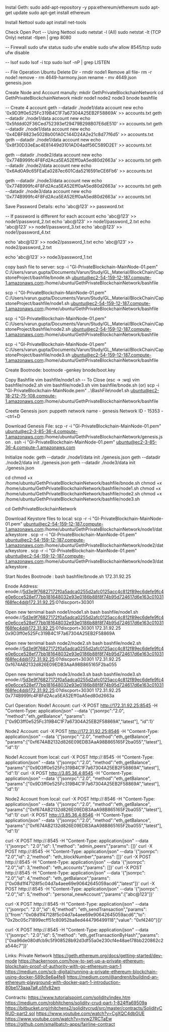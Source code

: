 Instal Geth:
sudo add-apt-repository -y ppa:ethereum/ethereum
sudo apt-get update
sudo apt-get install ethereum

Install Nettool
sudo apt install net-tools

Check Open Port
-- Using Nettool
sudo netstat -l (All)
sudo netstat -lt (TCP Only)
netstat -tlpen | grep 8080

-- Firewall
sudo ufw status
sudo ufw enable
sudo ufw allow 8545/tcp
sudo ufw disable

-- lsof
sudo lsof -i tcp
sudo lsof -nP | grep LISTEN

-- File Operation Ubuntu
Delete Dir - rmdir node1
Remove all file- rm -r node1
remove - rm 4649-harmony.json
rename - mv 4649.json genesis.json

Create Node and Account manully:
mkdir GethPrivateBlockchainNetwork
cd GethPrivateBlockchainNetwork
mkdir node1 node2 node3 bnode bashfile

-- Create 4 account
geth --datadir ./node1/data account new 
echo '0x9D3ff0e525Fc319B4C1F7a67304A25EB2F58869A' >> accounts.txt
geth --datadir ./node1/data account new
echo '0x5fddd02F36Ced752393ef29479B298B07E6dE510' >> accounts.txt
geth --datadir ./node1/data account new
echo '0x4DBF8823e5028b001A0C144D24A2e21c8d77f6d5' >> accounts.txt
geth --datadir ./node1/data account new
echo '0x8f30D33eEac4E81449d3101AD04adf56C589D2E1' >> accounts.txt

geth --datadir ./node2/data account new
echo '0x774B999fc4F8Fd2Aca5EA52Eff0aA5ed80d2663a' >> accounts.txt
geth --datadir ./node2/data account new
echo '0x6Ad0A9c65FEaEa0287ec601Cda5216591eCE6Fb6' >> accounts.txt

geth --datadir ./node3/data account new
echo '0x774B999fc4F8Fd2Aca5EA52Eff0aA5ed80d2663a' >> accounts.txt
geth --datadir ./node3/data account new
echo '0x774B999fc4F8Fd2Aca5EA52Eff0aA5ed80d2663a' >> accounts.txt



Save Password Details:
echo 'abc@123' >> password.txt

-- If password is different for each account
echo 'abc@123' >> node1/password_2.txt
echo 'abc@123' >> node1/password_2.txt
echo 'abc@123' >> node1/password_3.txt
echo 'abc@123' >> node1/password_4.txt

echo 'abc@123' >> node2/password_1.txt
echo 'abc@123' >> node2/password_2.txt

echo 'abc@123' >> node3/password_1.txt

copy bash file to server:
scp -i "Gl-PrivateBlockchain-MainNode-01.pem" C:/Users/varun.gupta/Documents/Varun/Study/GL_Material/BlockChain/CapstoneProject/bashfile/bnode.sh ubuntu@ec2-54-159-12-187.compute-1.amazonaws.com:/home/ubuntu/GethPrivateBlockchainNetwork/bashfile

scp -i "Gl-PrivateBlockchain-MainNode-01.pem" C:/Users/varun.gupta/Documents/Varun/Study/GL_Material/BlockChain/CapstoneProject/bashfile/node1.sh ubuntu@ec2-54-159-12-187.compute-1.amazonaws.com:/home/ubuntu/GethPrivateBlockchainNetwork/bashfile

scp -i "Gl-PrivateBlockchain-MainNode-01.pem" C:/Users/varun.gupta/Documents/Varun/Study/GL_Material/BlockChain/CapstoneProject/bashfile/node2.sh ubuntu@ec2-54-159-12-187.compute-1.amazonaws.com:/home/ubuntu/GethPrivateBlockchainNetwork/bashfile

scp -i "Gl-PrivateBlockchain-MainNode-01.pem" C:/Users/varun.gupta/Documents/Varun/Study/GL_Material/BlockChain/CapstoneProject/bashfile/node3.sh ubuntu@ec2-54-159-12-187.compute-1.amazonaws.com:/home/ubuntu/GethPrivateBlockchainNetwork/bashfile

Create Bootnode:
bootnode -genkey bnode/boot.key

Copy Bashfile
vim bashfile/node1.sh
-- To Close (esc -> :wq)
vim bashfile/node2.sh
vim bashfile/node3.sh
vim bashfile/bnode.sh
(or)
scp -i "Gl-PrivateBlockchain-MainNode.pem" ..\BashFile\node1.sh ubuntu@ec2-18-212-75-108.compute-1.amazonaws.com:/home/ubuntu/GethPrivateBlockchainNetwork/bashfile

Creete Genesis json:
puppeth
network name - genesis
Network ID - 15353
--ctrl+D

Download Genesis File:
scp -r -i "Gl-PrivateBlockchain-MainNode-01.pem" ubuntu@ec2-3-85-36-4.compute-1.amazonaws.com:/home/ubuntu/GethPrivateBlockchainNetwork/genesis.json .
ssh -i "Gl-PrivateBlockchain-MainNode-01.pem" ubuntu@ec2-3-85-36-4.compute-1.amazonaws.com

Initialize node:
geth --datadir ./node1/data init ./genesis.json
geth --datadir ./node2/data init ./genesis.json
geth --datadir ./node3/data init ./genesis.json

cd
chmod +x /home/ubuntu/GethPrivateBlockchainNetwork/bashfile/bnode.sh
chmod +x /home/ubuntu/GethPrivateBlockchainNetwork/bashfile/node1.sh
chmod +x /home/ubuntu/GethPrivateBlockchainNetwork/bashfile/node2.sh
chmod +x /home/ubuntu/GethPrivateBlockchainNetwork/bashfile/node3.sh

cd GethPrivateBlockchainNetwork

Download Keystore files to local:
scp -r -i "Gl-PrivateBlockchain-MainNode-01.pem" ubuntu@ec2-54-159-12-187.compute-1.amazonaws.com:/home/ubuntu/GethPrivateBlockchainNetwork/node1/data/keystore .
scp -r -i "Gl-PrivateBlockchain-MainNode-01.pem" ubuntu@ec2-54-159-12-187.compute-1.amazonaws.com:/home/ubuntu/GethPrivateBlockchainNetwork/node2/data/keystore .
scp -r -i "Gl-PrivateBlockchain-MainNode-01.pem" ubuntu@ec2-54-159-12-187.compute-1.amazonaws.com:/home/ubuntu/GethPrivateBlockchainNetwork/node3/data/keystore .

Start Nodes
Bootnode : 
bash bashfile/bnode.sh 172.31.92.25

Enode Address:
enode://5d3e9f76827172f0a5adca0255d2afc0125acc4c812f89ec6defe9fc4e0e6cce528ef77bb181648032e93e0186b88f8f74b95d724617d6e163c01031f68fec4d@172.31.92.25:0?discport=30301

Open new ternimal
bash node1/node1.sh <enode addr> <Private IP> <Account>
bash bashfile/node1.sh enode://5d3e9f76827172f0a5adca0255d2afc0125acc4c812f89ec6defe9fc4e0e6cce528ef77bb181648032e93e0186b88f8f74b95d724617d6e163c01031f68fec4d@172.31.92.25:0?discport=30301 172.31.92.25 0x9D3ff0e525Fc319B4C1F7a67304A25EB2F58869A

Open new ternimal
bash node2/node2.sh <enode addr> <Private IP> <Account>
bash bashfile/node2.sh enode://5d3e9f76827172f0a5adca0255d2afc0125acc4c812f89ec6defe9fc4e0e6cce528ef77bb181648032e93e0186b88f8f74b95d724617d6e163c01031f68fec4d@172.31.92.25:0?discport=30301 172.31.92.25 0xf674AB2132d826E09EDB3AaA98B865165F2ba055

Open new ternimal
bash node3/node3.sh <enode addr> <Private IP> <Account>
bash bashfile/node3.sh enode://5d3e9f76827172f0a5adca0255d2afc0125acc4c812f89ec6defe9fc4e0e6cce528ef77bb181648032e93e0186b88f8f74b95d724617d6e163c01031f68fec4d@172.31.92.25:0?discport=30301 172.31.92.25 0x774B999fc4F8Fd2Aca5EA52Eff0aA5ed80d2663a

Curl Operation:
Node1 Account:
curl -X POST http://172.31.92.25:8545 -H "Content-Type: application/json" --data '{"jsonrpc":"2.0", "method":"eth_getBalance", "params":["0x9D3ff0e525Fc319B4C1F7a67304A25EB2F58869A","latest"], "id":1}'

Node2 Account:
curl -X POST http://172.31.92.25:8546 -H "Content-Type: application/json" --data '{"jsonrpc":"2.0", "method":"eth_getBalance", "params":["0xf674AB2132d826E09EDB3AaA98B865165F2ba055","latest"], "id":1}'

Node1 Account from local:
curl -X POST http://<Public IP>:8545 -H "Content-Type: application/json" --data '{"jsonrpc":"2.0", "method":"eth_getBalance", "params":["0x9D3ff0e525Fc319B4C1F7a67304A25EB2F58869A","latest"], "id":1}'
curl -X POST http://3.85.36.4:8545 -H "Content-Type: application/json" --data '{"jsonrpc":"2.0", "method":"eth_getBalance", "params":["0x9D3ff0e525Fc319B4C1F7a67304A25EB2F58869A","latest"], "id":1}'

Node2 Account from local:
curl -X POST http://<Public IP>:8546 -H "Content-Type: application/json" --data '{"jsonrpc":"2.0", "method":"eth_getBalance", "params":["0xf674AB2132d826E09EDB3AaA98B865165F2ba055","latest"], "id":1}'
curl -X POST http://3.85.36.4:8546 -H "Content-Type: application/json" --data '{"jsonrpc":"2.0", "method":"eth_getBalance", "params":["0xf674AB2132d826E09EDB3AaA98B865165F2ba055","latest"], "id":1}'

curl -X POST http://<Public IP>:8545 -H "Content-Type: application/json" --data '{"jsonrpc": "2.0","id": 1,"method": "admin_peers","params": []}'
curl -X POST http://<Public IP>:8545 -H "Content-Type: application/json" --data '{"jsonrpc": "2.0","id": 2,"method": "eth_blockNumber","params": []}'
curl -X POST http://<Public IP>:8545 -H "Content-Type: application/json" --data '{"jsonrpc": "2.0","id": 3,"method": "eth_accounts","params": []}'
curl -X POST http://<Public IP>:8545 -H "Content-Type: application/json" --data '{"jsonrpc": "2.0","id": 4,"method": "eth_getBalance","params":["0x08d1f47128f5c04d7a4aee69e90642645059acd6","latest"]}'
curl -X POST http://<Public IP>:8545 -H "Content-Type: application/json" --data '{"jsonrpc": "2.0","id": 5,"method": "personal_newAccount","params":["abc@123"]}'

curl -X POST http://<Public IP>:8545 -H "Content-Type: application/json" --data '{"jsonrpc": "2.0","id": 6,"method": "eth_sendTransaction","params":[{"from":"0x08d1f47128f5c04d7a4aee69e90642645059acd6","to": "0x2bc05c71899ecff51c80952ba8ed444796499118","value": "0xf4240"}]}'

curl -X POST http://<Public IP>:8545 -H "Content-Type: application/json" --data '{"jsonrpc": "2.0","id": 5,"method": "eth_getTransactionByHash","params":["0xa96de080dfcb9c5f908528b92d3df55a0e230cf4e48ae178bb220862c2a544c7"]}'

Links:
Private Network
https://geth.ethereum.org/docs/getting-started/dev-mode
https://hackernoon.com/how-to-set-up-a-private-ethereum-blockchain-proof-of-authority-with-go-ethereum-part-1
https://medium.com/scb-digital/running-a-private-ethereum-blockchain-using-docker-589c8e6a4fe8
https://medium.com/@andrenit/buildind-an-ethereum-playground-with-docker-part-1-introduction-80be173aaa7a#.o1ifv82wn

Contracts:
https://www.tutorialspoint.com/solidity/index.htm
https://medium.com/robhitchens/solidity-crud-part-1-824ffa69509a
https://bitbucket.org/rhitchens2/soliditycrud/src/master/contracts/SolidityCRUD-part2.sol
https://www.youtube.com/watch?v=CgXQC4dbGUE
https://www.youtube.com/watch?v=nvw27RCTaEw
https://github.com/smallbatch-apps/fairline-contract

